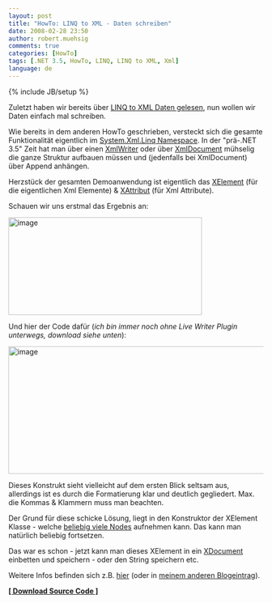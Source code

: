 ```yaml
---
layout: post
title: "HowTo: LINQ to XML - Daten schreiben"
date: 2008-02-28 23:50
author: robert.muehsig
comments: true
categories: [HowTo]
tags: [.NET 3.5, HowTo, LINQ, LINQ to XML, Xml]
language: de
---
```

{% include JB/setup %}
<p>Zuletzt haben wir bereits &#252;ber <a href="{{BASE_PATH}}/2008/02/26/howto-linq-to-xml-daten-lesen/">LINQ to XML Daten gelesen</a>, nun wollen wir Daten einfach mal schreiben.</p>  <p>Wie bereits in dem anderen HowTo geschrieben, versteckt sich die gesamte Funktionalit&#228;t eigentlich im <a href="http://msdn2.microsoft.com/en-us/library/system.xml.linq.aspx">System.Xml.Linq Namespace</a>. In der &quot;pr&#228;-.NET 3.5&quot; Zeit hat man &#252;ber einen <a href="http://msdn2.microsoft.com/en-us/library/system.xml.xmlwriter.aspx">XmlWriter</a> oder &#252;ber <a href="http://msdn2.microsoft.com/de-de/library/system.xml.xmldocument(VS.80).aspx">XmlDocument</a> m&#252;hselig die ganze Struktur aufbauen m&#252;ssen und (jedenfalls bei XmlDocument) &#252;ber Append anh&#228;ngen.</p>  <p>Herzst&#252;ck der gesamten Demoanwendung ist eigentlich das <a href="http://msdn2.microsoft.com/en-us/library/system.xml.linq.xelement.aspx">XElement</a> (f&#252;r die eigentlichen Xml Elemente) &amp; <a href="http://msdn2.microsoft.com/en-us/library/system.xml.linq.xattribute.aspx">XAttribut</a> (f&#252;r Xml Attribute).</p>  <p>Schauen wir uns erstmal das Ergebnis an:</p>  <p><a href="{{BASE_PATH}}/assets/wp-images-de/image299.png"><img style="border-right: 0px; border-top: 0px; border-left: 0px; border-bottom: 0px" height="193" alt="image" src="{{BASE_PATH}}/assets/wp-images-de/image-thumb278.png" width="382" border="0" /></a> </p>  <p>Und hier der Code daf&#252;r (<em>ich bin immer noch ohne Live Writer Plugin unterwegs, download siehe unten</em>):</p>  <p><a href="{{BASE_PATH}}/assets/wp-images-de/image300.png"><img style="border-right: 0px; border-top: 0px; border-left: 0px; border-bottom: 0px" height="252" alt="image" src="{{BASE_PATH}}/assets/wp-images-de/image-thumb279.png" width="535" border="0" /></a> </p>  <p>Dieses Konstrukt sieht vielleicht auf dem ersten Blick seltsam aus, allerdings ist es durch die Formatierung klar und deutlich gegliedert. Max. die Kommas &amp; Klammern muss man beachten.</p>  <p>Der Grund f&#252;r diese schicke L&#246;sung, liegt in den Konstruktor der XElement Klasse - welche <a href="http://msdn2.microsoft.com/en-us/library/system.xml.linq.xcontainer.nodes.aspx">beliebig viele Nodes</a> aufnehmen kann. Das kann man nat&#252;rlich beliebig fortsetzen. </p>  <p>Das war es schon - jetzt kann man dieses XElement in ein <a href="http://msdn2.microsoft.com/de-de/library/system.xml.linq.xdocument.aspx">XDocument</a> einbetten und speichern - oder den String speichern etc.</p>  <p>Weitere Infos befinden sich z.B. <a href="http://www.hookedonlinq.com/LINQtoXML5MinuteOverview.ashx">hier</a> (oder in <a href="{{BASE_PATH}}/2008/02/26/howto-linq-to-xml-daten-lesen/">meinem anderen Blogeintrag</a>).</p>  <p><strong><a href="{{BASE_PATH}}/assets/files/democode/linqtoxmlwriter/linqtoxmlwriter.zip">[ Download Source Code ]</a></strong></p>
